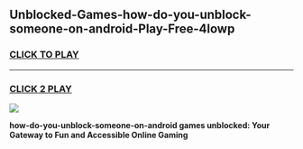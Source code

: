 
## Unblocked-Games-how-do-you-unblock-someone-on-android-Play-Free-4lowp
<h3>
<a href="https://premium76.site?title=how-do-you-unblock-someone-on-android&ref=12A">CLICK TO PLAY</a></h3>
<hr>

<h3>
<a href="https://premium76.site?title=how-do-you-unblock-someone-on-android&ref=12A">CLICK 2 PLAY</a>
  
</h3>

<a href="https://premium76.site?title=how-do-you-unblock-someone-on-android&ref=12A"><img src="https://clearcache.store/games.png"></a>


**how-do-you-unblock-someone-on-android games unblocked: Your Gateway to Fun and Accessible Online Gaming**
